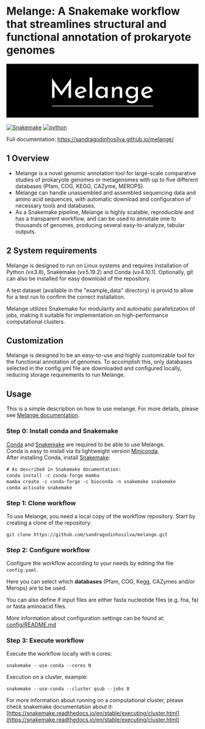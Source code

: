 # Melange: A Snakemake workflow that streamlines structural and functional annotation of prokaryote genomes

![Header](logo/melangev2_small.png) 


[![Snakemake](https://img.shields.io/badge/snakemake-≥7.5.0-brightgreen.svg)](https://snakemake.bitbucket.io)
[![python](https://img.shields.io/badge/python-≥3.8-brightgreen.svg)](https://www.python.org/)
<!-- [![Actions Status](https://github.com/sandragodinhosilva/melange/workflows/tests.yml/badge.svg)](https://github.com/sandragodinhosilva/melange/actions) -->


Full documentation: https://sandragodinhosilva.github.io/melange/


## 1 Overview 

- Melange is a novel genomic annotation tool for large-scale comparative studies of prokaryote genomes or metagenomes with up to five different databases (Pfam, COG, KEGG, CAZyme, MEROPS).
- Melange can handle unassembled and assembled sequencing data and amino acid sequences, with automatic download and configuration of necessary tools and databases.
- As a Snakemake pipeline, Melange is highly scalable, reproducible and has a transparent workflow, and can be used to annotate one to thousands of genomes, producing several easy-to-analyze, tabular outputs.


## 2 System requirements

Melange is designed to run on Linux systems and requires installation of Python (v≥3.8), Snakemake (v≥5.19.2) and Conda (v≥4.10.1). Optionally, git can also be installed for easy download of the repository. 

A test dataset (available in the "example_data" directory) is provid to allow for a test run to confirm the correct installation. 

Melange utilizes Snakemake for modularity and automatic parallelization of jobs, making it suitable for implementation on high-performance computational clusters. 

## Customization

Melange is designed to be an easy-to-use and highly customizable  tool for the functional annotation of genomes. To accomplish this, only databases selected in the config.yml file are downloaded and configured locally, reducing storage requirements to run Melange. 


## Usage
This is a simple description on how to use melange. For more details, please see [Melange documentation](https://sandragodinhosilva.github.io/melange/).

### Step 0: Install conda and Snakemake
[Conda](https://conda.io/docs/) and
[Snakemake](https://snakemake.readthedocs.io) are required to be able to use
Melange. \
Conda is easy to install via its lightweight version 
[Miniconda](https://conda.io/miniconda.html). \
After installing Conda, install [Snakemake](https://snakemake.readthedocs.io/en/stable/getting_started/installation.html):

    # As described in Snakemake documentation:
    conda install -c conda-forge mamba
    mamba create -c conda-forge -c bioconda -n snakemake snakemake
    conda activate snakemake


### Step 1: Clone workflow
To use Melange, you need a local copy of the workflow repository. Start by
creating a clone of the repository: 

    git clone https://github.com/sandragodinhosilva/melange.git

### Step 2: Configure workflow
Configure the workflow according to your needs by editing the file
`config.yaml`.

Here you can select which **databases** (Pfam, COG, Kegg, CAZymes and/or Merops) are to be used.

You can also define if input files are either fasta nucleotide files (e.g. fna, fa) or fasta aminoacid files.

More information about configuration settings can be found at: [config/README.md](https://github.com/sandragodinhosilva/melange/tree/master/config)

### Step 3: Execute workflow
Execute the workflow locally with `N` cores:

    snakemake --use-conda --cores N
    
Execution on a cluster, example:

    snakemake --use-conda --cluster qsub --jobs 8
    
For more information about running on a computational cluster, please check snakemake documentation about it: [https://snakemake.readthedocs.io/en/stable/executing/cluster.html](https://snakemake.readthedocs.io/en/stable/executing/cluster.html)
